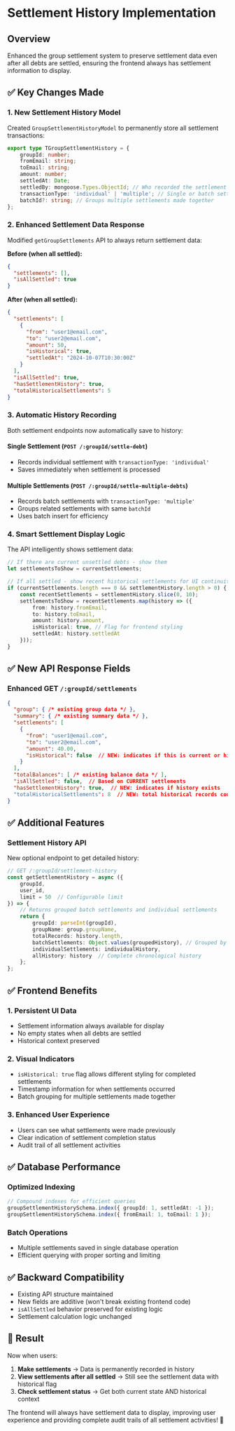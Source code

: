 # Settlement History Implementation

## Overview
Enhanced the group settlement system to preserve settlement data even after all debts are settled, ensuring the frontend always has settlement information to display.

## ✅ Key Changes Made

### 1. **New Settlement History Model**
Created `GroupSettlementHistoryModel` to permanently store all settlement transactions:

```typescript
export type TGroupSettlementHistory = {
    groupId: number;
    fromEmail: string;
    toEmail: string;
    amount: number;
    settledAt: Date;
    settledBy: mongoose.Types.ObjectId; // Who recorded the settlement
    transactionType: 'individual' | 'multiple'; // Single or batch settlement
    batchId?: string; // Groups multiple settlements made together
};
```

### 2. **Enhanced Settlement Data Response**
Modified `getGroupSettlements` API to always return settlement data:

**Before (when all settled):**
```json
{
  "settlements": [],
  "isAllSettled": true
}
```

**After (when all settled):**
```json
{
  "settlements": [
    {
      "from": "user1@email.com",
      "to": "user2@email.com", 
      "amount": 50,
      "isHistorical": true,
      "settledAt": "2024-10-07T10:30:00Z"
    }
  ],
  "isAllSettled": true,
  "hasSettlementHistory": true,
  "totalHistoricalSettlements": 5
}
```

### 3. **Automatic History Recording**
Both settlement endpoints now automatically save to history:

#### Single Settlement (`POST /:groupId/settle-debt`)
- Records individual settlement with `transactionType: 'individual'`
- Saves immediately when settlement is processed

#### Multiple Settlements (`POST /:groupId/settle-multiple-debts`)  
- Records batch settlements with `transactionType: 'multiple'`
- Groups related settlements with same `batchId`
- Uses batch insert for efficiency

### 4. **Smart Settlement Display Logic**
The API intelligently shows settlement data:

```typescript
// If there are current unsettled debts - show them
let settlementsToShow = currentSettlements;

// If all settled - show recent historical settlements for UI continuity
if (currentSettlements.length === 0 && settlementHistory.length > 0) {
    const recentSettlements = settlementHistory.slice(0, 10);
    settlementsToShow = recentSettlements.map(history => ({
        from: history.fromEmail,
        to: history.toEmail,
        amount: history.amount,
        isHistorical: true, // Flag for frontend styling
        settledAt: history.settledAt
    }));
}
```

## ✅ New API Response Fields

### Enhanced GET `/:groupId/settlements`
```json
{
  "group": { /* existing group data */ },
  "summary": { /* existing summary data */ },
  "settlements": [
    {
      "from": "user1@email.com",
      "to": "user2@email.com",
      "amount": 40.00,
      "isHistorical": false  // NEW: indicates if this is current or historical
    }
  ],
  "totalBalances": [ /* existing balance data */ ],
  "isAllSettled": false,  // Based on CURRENT settlements
  "hasSettlementHistory": true,  // NEW: indicates if history exists
  "totalHistoricalSettlements": 8  // NEW: total historical records count
}
```

## ✅ Additional Features

### Settlement History API
New optional endpoint to get detailed history:

```typescript
// GET /:groupId/settlement-history
const getSettlementHistory = async ({
    groupId,
    user_id,
    limit = 50  // Configurable limit
}) => {
    // Returns grouped batch settlements and individual settlements
    return {
        groupId: parseInt(groupId),
        groupName: group.groupName,
        totalRecords: history.length,
        batchSettlements: Object.values(groupedHistory), // Grouped by batchId
        individualSettlements: individualHistory,
        allHistory: history  // Complete chronological history
    };
};
```

## ✅ Frontend Benefits

### 1. **Persistent UI Data**
- Settlement information always available for display
- No empty states when all debts are settled
- Historical context preserved

### 2. **Visual Indicators** 
- `isHistorical: true` flag allows different styling for completed settlements
- Timestamp information for when settlements occurred
- Batch grouping for multiple settlements made together

### 3. **Enhanced User Experience**
- Users can see what settlements were made previously
- Clear indication of settlement completion status
- Audit trail of all settlement activities

## ✅ Database Performance

### Optimized Indexing
```typescript
// Compound indexes for efficient queries
groupSettlementHistorySchema.index({ groupId: 1, settledAt: -1 });
groupSettlementHistorySchema.index({ fromEmail: 1, toEmail: 1 });
```

### Batch Operations
- Multiple settlements saved in single database operation
- Efficient querying with proper sorting and limiting

## ✅ Backward Compatibility

- Existing API structure maintained
- New fields are additive (won't break existing frontend code)
- `isAllSettled` behavior preserved for existing logic
- Settlement calculation logic unchanged

## 🎯 Result

Now when users:
1. **Make settlements** → Data is permanently recorded in history
2. **View settlements after all settled** → Still see the settlement data with historical flag
3. **Check settlement status** → Get both current state AND historical context

The frontend will always have settlement data to display, improving user experience and providing complete audit trails of all settlement activities! 🎉